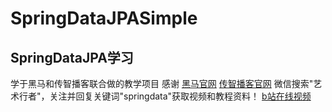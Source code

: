 # SpringDataJPASimple
## SpringDataJPA学习
学于黑马和传智播客联合做的教学项目 感谢
[黑马官网](http://www.itheima.com)
[传智播客官网](http://www.itcast.cn)
微信搜索"艺术行者"，关注并回复关键词"springdata"获取视频和教程资料！
[b站在线视频](https://www.bilibili.com/video/bv12T4y1u71m)

